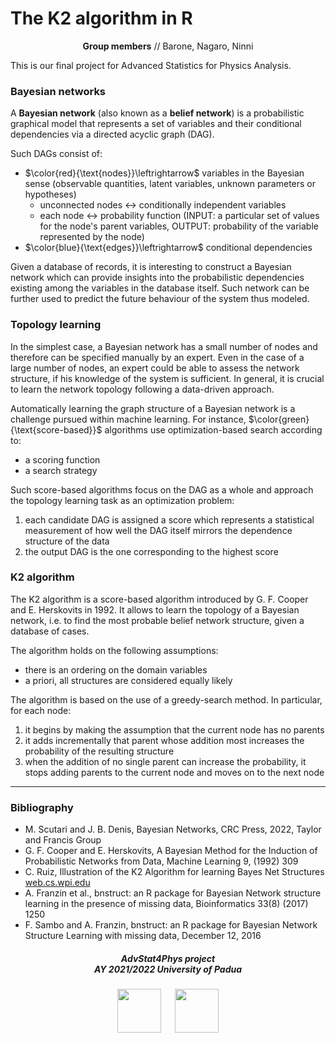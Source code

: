 # The K2 algorithm in R

<p align="center"><b>Group members</b> // Barone, Nagaro, Ninni<br>
</p>

This is our final project for Advanced Statistics for Physics Analysis.

### Bayesian networks

A **Bayesian network** (also known as a **belief network**) is a probabilistic graphical model that represents a set of variables and their conditional dependencies via a directed acyclic graph (DAG).

Such DAGs consist of:

- $\color{red}{\text{nodes}}\leftrightarrow$ variables in the Bayesian sense (observable quantities, latent variables, unknown parameters or hypotheses)
    - unconnected nodes $\leftrightarrow$ conditionally independent variables
    - each node $\leftrightarrow$ probability function (INPUT: a particular set of values for the node's parent variables, OUTPUT: probability of the variable represented by the node)
- $\color{blue}{\text{edges}}\leftrightarrow$ conditional dependencies

Given a database of records, it is interesting to construct a Bayesian network which can provide insights into the probabilistic dependencies existing among the variables in the database itself.
Such network can be further used to predict the future behaviour of the system thus modeled.

### Topology learning

In the simplest case, a Bayesian network has a small number of nodes and therefore can be specified manually by an expert.
Even in the case of a large number of nodes, an expert could be able to assess the network structure, if his knowledge of the system is sufficient.
In general, it is crucial to learn the network topology following a data-driven approach.

Automatically learning the graph structure of a Bayesian network is a challenge pursued within machine learning.
For instance, $\color{green}{\text{score-based}}$ algorithms use optimization-based search according to:

- a scoring function
- a search strategy

Such score-based algorithms focus on the DAG as a whole and approach the topology learning task as an optimization problem:

1) each candidate DAG is assigned a score which represents a statistical measurement of how well the DAG itself mirrors the dependence structure of the data
2) the output DAG is the one corresponding to the highest score

### K2 algorithm

The K2 algorithm is a score-based algorithm introduced by G. F. Cooper and E. Herskovits in 1992.
It allows to learn the topology of a Bayesian network, i.e. to find the most probable belief network structure, given a database of cases.

The algorithm holds on the following assumptions:

- there is an ordering on the domain variables
- a priori, all structures are considered equally likely

The algorithm is based on the use of a greedy-search method. In particular, for each node:

1) it begins by making the assumption that the current node has no parents
2) it adds incrementally that parent whose addition most increases the probability of the resulting structure
3) when the addition of no single parent can increase the probability, it stops adding parents to the current node and moves on to the next node

***

### Bibliography

- M. Scutari and J. B. Denis, Bayesian Networks, CRC Press, 2022, Taylor and Francis Group
- G. F. Cooper and E. Herskovits, A Bayesian Method for the Induction of Probabilistic Networks from Data, Machine Learning 9, (1992) 309
- C. Ruiz, Illustration of the K2 Algorithm for learning Bayes Net Structures [web.cs.wpi.edu](http://web.cs.wpi.edu/~cs539/s11/Projects/k2_algorithm.pdf)
- A. Franzin et al., bnstruct: an R package for Bayesian Network structure learning in the presence of missing data, Bioinformatics 33(8) (2017) 1250
- F. Sambo and A. Franzin, bnstruct: an R package for Bayesian Network Structure Learning with missing data, December 12, 2016

<h5 align="center">AdvStat4Phys project<br>AY 2021/2022 University of Padua</h5>

<p align="center">
  <img src="https://user-images.githubusercontent.com/62724611/166108149-7629a341-bbca-4a3e-8195-67f469a0cc08.png" alt="" height="70"/>
  &emsp;
  <img src="https://user-images.githubusercontent.com/62724611/166108076-98afe0b7-802c-4970-a2d5-bbb997da759c.png" alt="" height="70"/>
</p>
